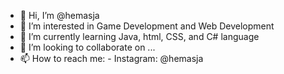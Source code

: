 - 👋 Hi, I’m @hemasja
- 👀 I’m interested in Game Development and Web Development
- 🌱 I’m currently learning Java, html, CSS, and C# language
- 💞️ I’m looking to collaborate on ...
- 📫 How to reach me:
      - Instagram: @hemasja

<!---
hemasja/hemasja is a ✨ special ✨ repository because its `README.md` (this file) appears on your GitHub profile.
You can click the Preview link to take a look at your changes.
--->
